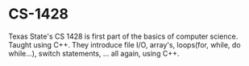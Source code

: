 # CS-1428
Texas State's CS 1428 is first part of the basics of computer science. Taught using C++.
They introduce file I/O, array's, loops(for, while, do while...), switch statements, ... all again, using C++.
